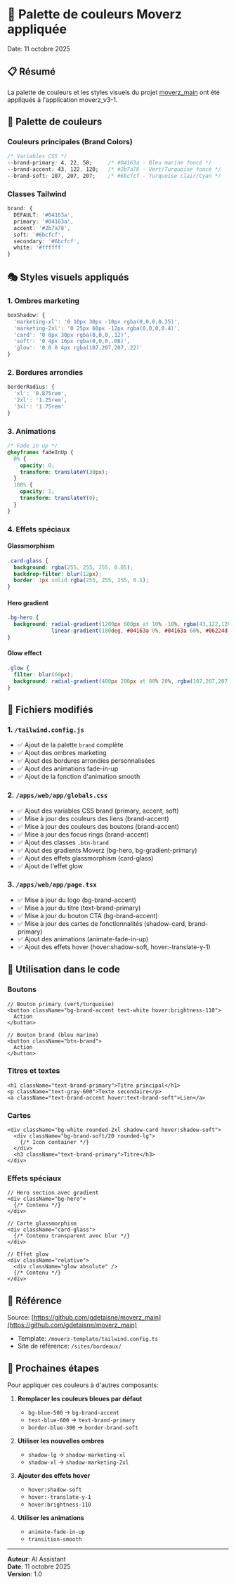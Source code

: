 # 🎨 Palette de couleurs Moverz appliquée

Date: 11 octobre 2025

## 📋 Résumé

La palette de couleurs et les styles visuels du projet [moverz_main](https://github.com/gdetaisne/moverz_main) ont été appliqués à l'application moverz_v3-1.

## 🎨 Palette de couleurs

### Couleurs principales (Brand Colors)

```css
/* Variables CSS */
--brand-primary: 4, 22, 58;     /* #04163a - Bleu marine foncé */
--brand-accent: 43, 122, 120;   /* #2b7a78 - Vert/Turquoise foncé */
--brand-soft: 107, 207, 207;    /* #6bcfcf - Turquoise clair/Cyan */
```

### Classes Tailwind

```typescript
brand: {
  DEFAULT: '#04163a',
  primary: '#04163a',
  accent: '#2b7a78',
  soft: '#6bcfcf',
  secondary: '#6bcfcf',
  white: '#ffffff'
}
```

## 🎭 Styles visuels appliqués

### 1. Ombres marketing

```js
boxShadow: {
  'marketing-xl': '0 10px 30px -10px rgba(0,0,0,0.35)',
  'marketing-2xl': '0 25px 60px -12px rgba(0,0,0,0.4)',
  'card': '0 8px 30px rgba(0,0,0,.12)',
  'soft': '0 4px 16px rgba(0,0,0,.08)',
  'glow': '0 0 0 4px rgba(107,207,207,.22)'
}
```

### 2. Bordures arrondies

```js
borderRadius: {
  'xl': '0.875rem',
  '2xl': '1.25rem',
  '3xl': '1.75rem'
}
```

### 3. Animations

```css
/* Fade in up */
@keyframes fadeInUp {
  0% {
    opacity: 0;
    transform: translateY(30px);
  }
  100% {
    opacity: 1;
    transform: translateY(0);
  }
}
```

### 4. Effets spéciaux

#### Glassmorphism
```css
.card-glass {
  background: rgba(255, 255, 255, 0.05);
  backdrop-filter: blur(12px);
  border: 1px solid rgba(255, 255, 255, 0.1);
}
```

#### Hero gradient
```css
.bg-hero {
  background: radial-gradient(1200px 600px at 10% -10%, rgba(43,122,120,0.25), transparent), 
              linear-gradient(180deg, #04163a 0%, #04163a 60%, #06224d 100%);
}
```

#### Glow effect
```css
.glow {
  filter: blur(60px);
  background: radial-gradient(400px 200px at 80% 20%, rgba(107,207,207,0.25), transparent);
}
```

## 📝 Fichiers modifiés

### 1. `/tailwind.config.js`
- ✅ Ajout de la palette `brand` complète
- ✅ Ajout des ombres marketing
- ✅ Ajout des bordures arrondies personnalisées
- ✅ Ajout des animations fade-in-up
- ✅ Ajout de la fonction d'animation smooth

### 2. `/apps/web/app/globals.css`
- ✅ Ajout des variables CSS brand (primary, accent, soft)
- ✅ Mise à jour des couleurs des liens (brand-accent)
- ✅ Mise à jour des couleurs des boutons (brand-accent)
- ✅ Mise à jour des focus rings (brand-accent)
- ✅ Ajout des classes `.btn-brand`
- ✅ Ajout des gradients Moverz (bg-hero, bg-gradient-primary)
- ✅ Ajout des effets glassmorphism (card-glass)
- ✅ Ajout de l'effet glow

### 3. `/apps/web/app/page.tsx`
- ✅ Mise à jour du logo (bg-brand-accent)
- ✅ Mise à jour du titre (text-brand-primary)
- ✅ Mise à jour du bouton CTA (bg-brand-accent)
- ✅ Mise à jour des cartes de fonctionnalités (shadow-card, brand-primary)
- ✅ Ajout des animations (animate-fade-in-up)
- ✅ Ajout des effets hover (hover:shadow-soft, hover:-translate-y-1)

## 🎯 Utilisation dans le code

### Boutons

```tsx
// Bouton primary (vert/turquoise)
<button className="bg-brand-accent text-white hover:brightness-110">
  Action
</button>

// Bouton brand (bleu marine)
<button className="btn-brand">
  Action
</button>
```

### Titres et textes

```tsx
<h1 className="text-brand-primary">Titre principal</h1>
<p className="text-gray-600">Texte secondaire</p>
<a className="text-brand-accent hover:text-brand-soft">Lien</a>
```

### Cartes

```tsx
<div className="bg-white rounded-2xl shadow-card hover:shadow-soft">
  <div className="bg-brand-soft/20 rounded-lg">
    {/* Icon container */}
  </div>
  <h3 className="text-brand-primary">Titre</h3>
</div>
```

### Effets spéciaux

```tsx
// Hero section avec gradient
<div className="bg-hero">
  {/* Contenu */}
</div>

// Carte glassmorphism
<div className="card-glass">
  {/* Contenu transparent avec blur */}
</div>

// Effet glow
<div className="relative">
  <div className="glow absolute" />
  {/* Contenu */}
</div>
```

## 🔗 Référence

Source: [https://github.com/gdetaisne/moverz_main](https://github.com/gdetaisne/moverz_main)
- Template: `/moverz-template/tailwind.config.ts`
- Site de référence: `/sites/bordeaux/`

## 🚀 Prochaines étapes

Pour appliquer ces couleurs à d'autres composants:

1. **Remplacer les couleurs bleues par défaut**
   - `bg-blue-500` → `bg-brand-accent`
   - `text-blue-600` → `text-brand-primary`
   - `border-blue-300` → `border-brand-soft`

2. **Utiliser les nouvelles ombres**
   - `shadow-lg` → `shadow-marketing-xl`
   - `shadow-xl` → `shadow-marketing-2xl`

3. **Ajouter des effets hover**
   - `hover:shadow-soft`
   - `hover:-translate-y-1`
   - `hover:brightness-110`

4. **Utiliser les animations**
   - `animate-fade-in-up`
   - `transition-smooth`

---

**Auteur**: AI Assistant  
**Date**: 11 octobre 2025  
**Version**: 1.0


